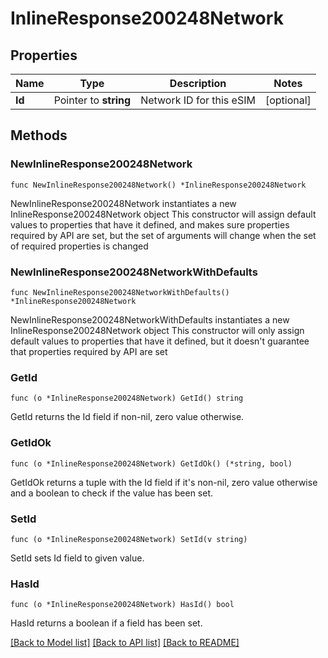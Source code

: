 # InlineResponse200248Network

## Properties

Name | Type | Description | Notes
------------ | ------------- | ------------- | -------------
**Id** | Pointer to **string** | Network ID for this eSIM | [optional] 

## Methods

### NewInlineResponse200248Network

`func NewInlineResponse200248Network() *InlineResponse200248Network`

NewInlineResponse200248Network instantiates a new InlineResponse200248Network object
This constructor will assign default values to properties that have it defined,
and makes sure properties required by API are set, but the set of arguments
will change when the set of required properties is changed

### NewInlineResponse200248NetworkWithDefaults

`func NewInlineResponse200248NetworkWithDefaults() *InlineResponse200248Network`

NewInlineResponse200248NetworkWithDefaults instantiates a new InlineResponse200248Network object
This constructor will only assign default values to properties that have it defined,
but it doesn't guarantee that properties required by API are set

### GetId

`func (o *InlineResponse200248Network) GetId() string`

GetId returns the Id field if non-nil, zero value otherwise.

### GetIdOk

`func (o *InlineResponse200248Network) GetIdOk() (*string, bool)`

GetIdOk returns a tuple with the Id field if it's non-nil, zero value otherwise
and a boolean to check if the value has been set.

### SetId

`func (o *InlineResponse200248Network) SetId(v string)`

SetId sets Id field to given value.

### HasId

`func (o *InlineResponse200248Network) HasId() bool`

HasId returns a boolean if a field has been set.


[[Back to Model list]](../README.md#documentation-for-models) [[Back to API list]](../README.md#documentation-for-api-endpoints) [[Back to README]](../README.md)


